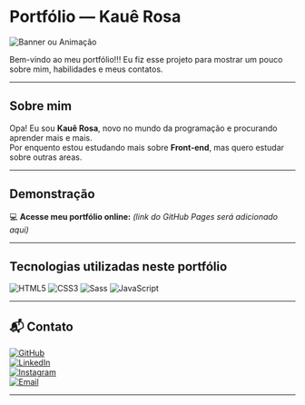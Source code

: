 #  Portfólio — Kauê Rosa

![Banner ou Animação](COLOQUE_O_LINK_DO_SEU_GIF_AQUI)

Bem-vindo ao meu portfólio!!! 
Eu fiz esse projeto para mostrar um pouco sobre mim, habilidades e meus contatos.

-----

## Sobre mim
Opa! Eu sou **Kauê Rosa**, novo no mundo da programação e procurando aprender mais e mais.  
Por enquento estou estudando mais sobre **Front-end**, mas quero estudar sobre outras areas.

-----

## Demonstração
💻 **Acesse meu portfólio online:** *(link do GitHub Pages será adicionado aqui)*

-----

## Tecnologias utilizadas neste portfólio 
![HTML5](https://img.shields.io/badge/HTML5-E34F26?style=for-the-badge&logo=html5&logoColor=white)
![CSS3](https://img.shields.io/badge/CSS3-1572B6?style=for-the-badge&logo=css3&logoColor=white)
![Sass](https://img.shields.io/badge/Sass-CC6699?style=for-the-badge&logo=sass&logoColor=white)
![JavaScript](https://img.shields.io/badge/JavaScript-F7DF1E?style=for-the-badge&logo=javascript&logoColor=black)

-----

## 📬 Contato
[![GitHub](https://img.shields.io/badge/GitHub-181717?style=for-the-badge&logo=github&logoColor=white)](https://github.com/Kaue-dev07)  
[![LinkedIn](https://img.shields.io/badge/LinkedIn-0077B5?style=for-the-badge&logo=linkedin&logoColor=white)](ADICIONE_SEU_LINKEDIN_AQUI)  
[![Instagram](https://img.shields.io/badge/Instagram-E4405F?style=for-the-badge&logo=instagram&logoColor=white)](https://instagram.com/kaue_.r)  
[![Email](https://img.shields.io/badge/Email-D14836?style=for-the-badge&logo=gmail&logoColor=white)](mailto:ADICIONE_SEU_EMAIL_AQUI)

-----
